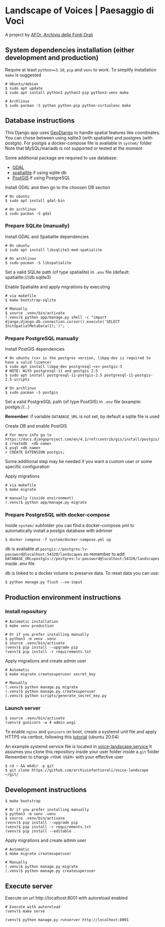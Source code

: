 # Landscape of Voices | Paesaggio di Voci
A project by [AFOr, Archivio delle Fonti Orali](https://afor.dev)


## System dependencies installation (either development and production)
Require at least `python>=3.10`, `pip` and `venv` to work.
To simplify installation `make` is suggested

```shell
# Ubuntu/debian
$ sudo apt update
$ sudo apt install python3 python3-pip python3-venv make

# Archlinux
$ sudo pacman -S python python-pip python-virtualenv make
```

## Database instructions
This Django app uses [GeoDjango](https://docs.djangoproject.com/en/4.1/ref/contrib/gis/tutorial/) to handle spatial features like coordinates.
You can chose between using sqlite3 (with spatialite) and postgres (with postgis). 
For postgis a docker-compose file is available in `system/` folder 
Note that MySQL/mariadb is not supported or tested at the moment 

Some additional package are required to use database:
- [GDAL](https://gdal.org/) 
- [spatiallite](https://docs.djangoproject.com/en/4.1/ref/contrib/gis/install/spatialite/) if using sqlite db
- [PostGIS](https://docs.djangoproject.com/en/4.1/ref/contrib/gis/install/postgis/) if using PostgreSQL

Install GDAL and then go to the choosen DB section
```shell
# On ubuntu
$ sudo apt install gdal-bin

# On archlinux
$ sudo pacman -S gdal
```

### Prepare SQLite (manually)
Install GDAL and Spatialite dependencies
```shell
# On ubuntu
$ sudo apt install libsqlite3-mod-spatialite

# On archlinux
$ sudo pacman -S libspatialite
```

Set a valid SQLite path (of type spatialite) in `.env` file 
(default: spatialite:///db.sqlite3)

Enable Spatialite and apply migrations by executing 
```shell
# via makefile
$ make bootstrap-sqlite

# Manually
$ source .venv/bin/activate
(.venv)$ python app/manage.py shell -c "import django;django.db.connection.cursor().execute('SELECT InitSpatialMetaData(1);')";
```

### Prepare PostgreSQL manually
Install PostGIS dependencies
```shell
# On ubuntu (<x> is the postgres version, libpq-dev is required to have a valid licence)
$ sudo apt install libpq-dev postgresql-<x>-postgis-3  
# NOTE: With postgresql-11 and postgis 2.5
$ sudo apt install postgresql-11-postgis-2.5 postgresql-11-postgis-2.5-scripts

# On archlinux
$ sudo pacman -S postgis
```

Set a valid PostgreSQL path (of type PostGIS) in `.env` file (example: postgis://...)

**Remember**: if variable `DATABASE_URL` is not set, by default a sqlite file is used

Create DB and enable PostGIS
```shell
# For more info go to https://docs.djangoproject.com/en/4.1/ref/contrib/gis/install/postgis/
$ createdb  <db name>
$ psql <db name>
> CREATE EXTENSION postgis;
```

Some additional step may be needed if you want a custom user or some specific configuration

Apply migrations
```shell
# via makefile
$ make migrate

# manually (inside environment)
(.venv)$ python app/manage.py migrate
```

### Prepare PostgreSQL with docker-compose
Inside `system/` subfolder you can find a docker-compose.yml to automatically install a 
postgis database with adminer

```shell
$ docker compose -f system/docker-compose.yml up
```

db is available at `postgis://postgres:lv-password@localhost:54320/landscapes` so 
remember to add `DATABASE_URL=postgis://postgres:lv-password@localhost:54320/landscapes` 
inside .env file 

db is linked to a docker volume to preserve data. To reset data you can use: 
```shell
$ python manage.py flush --no-input
```



## Production environment instructions

### Install repository
```shell
# Automatic installation
$ make venv production

# Or if you prefer installing manually
$ python3 -m venv .venv
$ source .venv/bin/activate
(venv)$ pip install --upgrade pip
(venv)$ pip install -r requirements.txt
```

Apply migrations and create admin user
```shell
# Automatic
$ make migrate createsuperuser secret_key

# Manually
(.venv)$ python manage.py migrate
(.venv)$ python manage.py createsuperuser
(.venv)$ python scripts/generate_secret_key.py
```

### Launch server
```shell
$ source .venv/bin/activate
(venv)$ gunicorn -w 4 admin.wsgi
```

To enable `nginx` and `gunicorn` on boot, create a systemd unit file and apply HTTPS via 
certbot, following this 
[tutorial](https://www.digitalocean.com/community/tutorials/how-to-serve-flask-applications-with-gunicorn-and-nginx-on-ubuntu-20-04)
(ubuntu 20.04) 

An example systemd service file is located in [voice-landscape.service](/system/voice-landscape.service)
It assumes you clone this repository inside your user folder inside a `git` folder
Remember to change `<YOUR USER>` with your effective user

```shell
$ cd ~ && mkdir -p git 
$ git clone https://github.com/archiviofontiorali/voice-landscape ~/git/
```


## Development instructions

```shell
$ make bootstrap

# Or if you prefer installing manually
$ python3 -m venv .venv
$ source .venv/bin/activate
(venv)$ pip install --upgrade pip
(venv)$ pip install -r requirements.txt
(venv)$ pip install --editable .
```

Apply migrations and create admin user
```shell
# Automatic
$ make migrate createsuperuser

# Manually
(.venv)$ python manage.py migrate
(.venv)$ python manage.py createsuperuser
```

## Execute server
Execute on url http://localhost:8001 with autoreload enabled
```shell
# Execute with autoreload
(venv)$ make serve

(venv)$ python manage.py runserver http://localhost:8001
```